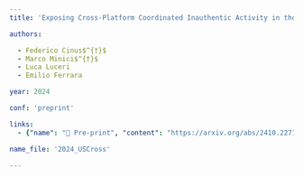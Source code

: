 ```yaml
---
title: 'Exposing Cross-Platform Coordinated Inauthentic Activity in the Run-Up to the 2024 US Election'

authors:

  - Federico Cinus$^{†}$
  - Marco Minici$^{†}$
  - Luca Luceri
  - Emilio Ferrara

year: 2024

conf: 'preprint'

links:
  - {"name": "📄 Pre-print", "content": "https://arxiv.org/abs/2410.22716"}

name_file: '2024_USCross'

---
```



